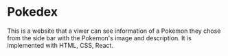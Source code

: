 # Pokedex
This is a website that a viwer can see information of a Pokemon they chose from the side bar with the Pokemon's image and description.
It is implemented with HTML, CSS, React.

